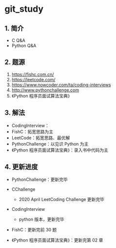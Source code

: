 # git_study

## 1. 简介

- C Q&A
- Python Q&A

## 2. 题源

1. https://fishc.com.cn/
2. https://leetcode.com/
3. https://www.nowcoder.com/ta/coding-interviews
4. http://www.pythonchallenge.com
5. 《Python 程序员面试算法宝典》

## 3. 解法

- CodingInterview：
- FishC：拓宽思路为主
- LeetCode：拓宽思路、最优解
- PythonChallenge：以见识 Python 为主
- 《Python 程序员面试算法宝典》：录入书中代码为主

## 4. 更新进度

- PythonChallenge：更新完毕
- CChallenge
    - 2020 April LeetCoding Challenge 更新完毕
- CodingInterview
    - python 版本，更新完毕

- FishC：更新完前 30 题
- 《Python 程序员面试算法宝典》：更新完第 02 章
